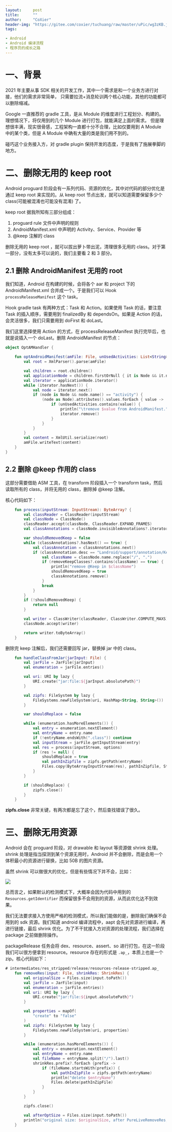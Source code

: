 ```yaml
---
layout:     post
title:      ""
author:     "CoXier"
header-img: "https://gitee.com/coxier/tuchuang/raw/master/uPic/wg3zKB.jpg"
tags:

- Android
- Android 编译流程
- 程序员的成长之路
---
```


# 一、背景
2021 年主要从事 SDK 相关的开发工作，其中一个需求是和一个业务方进行对接，他们的需求非常简单， 只需要拉流+消息轮训两个核心功能，其他的功能都可以删除缩减。

Google 一直推荐的 gradle 工具，是从 Module 的维度进行工程划分、构建的。理想情况下，将仅用到的几个 Module 进行打包，就能满足上面的需求。
但是理想很丰满，现实很骨感，工程架构一直都十分不合理，比如仅要用到 A Module 中的某个类，但是 A Module 中确有大量的类是我们用不到的。

碰巧这个业务接入方，对 gradle plugin 保持开发的态度，于是我有了施展拳脚的地方。

# 二、删除无用的 keep root
Android proguard 阶段会有一系列代码、资源的优化，其中对代码的部分优化是通过 keep root 来实现的。从 keep root 节点出发，就可以知道需要保留多少个 class(可能被混淆也可能没有混淆) 了。

keep root 据我所知有三部分组成：

1. proguard rule 文件中声明的规则
2. AndroidManifest.xml 中声明的 Activity、Service、Provider 等
3. @keep 注解的 class

删除无用的 keep root ，就可以拔出萝卜带出泥，清理很多无用的 class。对于第一部分，没有太多可以说的，我们主要看 2 和 3 部分。

## 2.1 删除 AndroidManifest 无用的 root
我们知道，Android 在构建的时候，会将各个 aar 和 project 下的 AndroidManifest.xml 合并成一个。于是我们可以 Hook `processReleaseManifest` 这个 task。

Hook gradle task 有两种方式：Task 和 Action。如果使用 Task 的话，要注意 Task 的插入顺序，需要用到 finalizedBy 和 dependsOn。如果是 Action 的话，会灵活很多，我们只需要用到 doFirst 和 doLast。

我们这里选择使用 Action 的方式，在 processReleaseManifest 执行完毕后，也就是说插入一个 doLast。删除 AndroidManifest 的节点：

```kotlin
object OptAMHandler {

    fun optAndroidManifest(amFile: File, unUsedActivities: List<String>) {
        val root = XmlParser().parse(amFile)

        val children = root.children()
        val applicationNode = children.firstOrNull { it is Node && it.name() == "application" } as? Node ?: return
        val iterator = applicationNode.iterator()
        while (iterator.hasNext()) {
            val node = iterator.next()
            if (node is Node && node.name() == "activity") {
                (node as Node).attributes().values.forEach { value ->
                    if (unUsedActivities.contains(value)) {
                        println("\tremove $value from AndroidManifest.")
                        iterator.remove()
                    }
                }
            }
        }
        val content = XmlUtil.serialize(root)
        amFile.writeText(content)
    }
}
```
## 2.2 删除 @keep 作用的 class
这部分需要借助 ASM 工具，在 transform 阶段插入一个 transform task，然后读取所有的 class，并将无用的 class，删除掉 @keep 注解。


核心代码如下：

```kotlin
    fun process(inputStream: InputStream): ByteArray? {
        val classReader = ClassReader(inputStream)
        val classNode = ClassNode()
        classReader.accept(classNode, ClassReader.EXPAND_FRAMES)
        val classAnnotations = classNode.invisibleAnnotations?.iterator()

        var shouldRemovedKeep = false
        while (classAnnotations?.hasNext() == true) {
            val classAnnotation = classAnnotations.next()
            if (classAnnotation.desc == "Landroid/support/annotation/Keep;" || classAnnotation.desc == "Landroidx/annotation/Keep;") {
                val className = classNode.name.replace("/", ".")
                if (removeKeepClasses?.contains(className) == true) {
                    println("remove @Keep in $className")
                    shouldRemovedKeep = true
                    classAnnotations.remove()
                }
                break
            }
        }
        if (!shouldRemovedKeep) {
            return null
        }

        val writer = ClassWriter(classReader, ClassWriter.COMPUTE_MAXS)
        classNode.accept(writer)

        return writer.toByteArray()
    }
```
删除完 keep 注解后，我们还需要回写 jar，替换掉 jar 中的 class。

```kotlin
    fun handleClassFromJar(jarInput: File) {
        val jarFile = JarFile(jarInput)
        val enumeration = jarFile.entries()

        val uri: URI by lazy {
            URI.create("jar:file:${jarInput.absolutePath}")
        }

        val zipfs: FileSystem by lazy {
            FileSystems.newFileSystem(uri, HashMap<String, String>())
        }

        var shouldReplace = false

        while (enumeration.hasMoreElements()) {
            val entry = enumeration.nextElement()
            val entryName = entry.name
            if (!entryName.endsWith(".class")) continue
            val inputStream = jarFile.getInputStream(entry)
            val res = process(inputStream, options)
            if (res != null) {
                shouldReplace = true
                val pathInZipfile = zipfs.getPath(entryName)
                Files.copy(ByteArrayInputStream(res), pathInZipfile, StandardCopyOption.REPLACE_EXISTING)
            }
        }

        if (shouldReplace) {
            zipfs.close()
        }
    }
```

**zipfs.close** 非常关键，有两次都是忘了这个，然后查找错误了很久。

# 三、删除无用资源
Android 会在 proguard 阶段，对 drawable 和 layout 等资源做 shrink 处理。shrink 处理是指当探测到某个资源无用时，Android 并不会删除，而是会用一个体积最小的资源进行替换，比如 50B 的图片资源。

虽然 shrink 可以做很大的优化，但是有些情况下并不会，比如：

![](https://gitee.com/coxier/tuchuang/raw/master/uPic/aJQg7J.jpg)

总而言之，如果默认的检测模式下，大概率会因为代码中用到的 `Resources.getIdentifier` 而保留很多不会用到的资源，从而此优化达不到效果。

我们无法要求接入方使用严格的检测模式，所以我们能做的是，删除我们确保不会用到的 sdk 资源。我们知道 android 编译流程中，aapt 会先对资源进行编译，再进行链接，最后 shrink 优化。为了不干扰接入方对资源的处理流程，我们选择在 package 之前做删除操作。

packageRelease 任务会将 dex、resource、assert、so 进行打包，在这一阶段我们可以很方便拿到 resource。resource 存在的形式是 `.ap_`，本质上也是一个 zip。核心代码如下：

```kotlin
# intermediates/res_stripped/release/resources-release-stripped.ap_
    fun removeRes(input: File, shrinkRes: ShrinkRes) {
        val originalSize = Files.size(input.toPath())
        val jarFile = JarFile(input)
        val enumeration = jarFile.entries()
        val uri: URI by lazy {
            URI.create("jar:file:${input.absolutePath}")
        }

        val properties = mapOf(
            "create" to "false"
        )
        val zipfs: FileSystem by lazy {
            FileSystems.newFileSystem(uri, properties)
        }

        while (enumeration.hasMoreElements()) {
            val entry = enumeration.nextElement()
            val entryName = entry.name
            val fileName = entryName.split("/").last()
            shrinkRes.prefix?.forEach {prefix ->
                if (fileName.startsWith(prefix)) {
                    val pathInZipFile = zipfs.getPath(entryName)
                    println("delete $entryName")
                    Files.delete(pathInZipFile)
                }
            }
        }

        zipfs.close()

        val afterOptSize = Files.size(input.toPath())
        println("original size: $originalSize, after PureLiveRemoveRes, current size is: $afterOptSize")
    }
```
